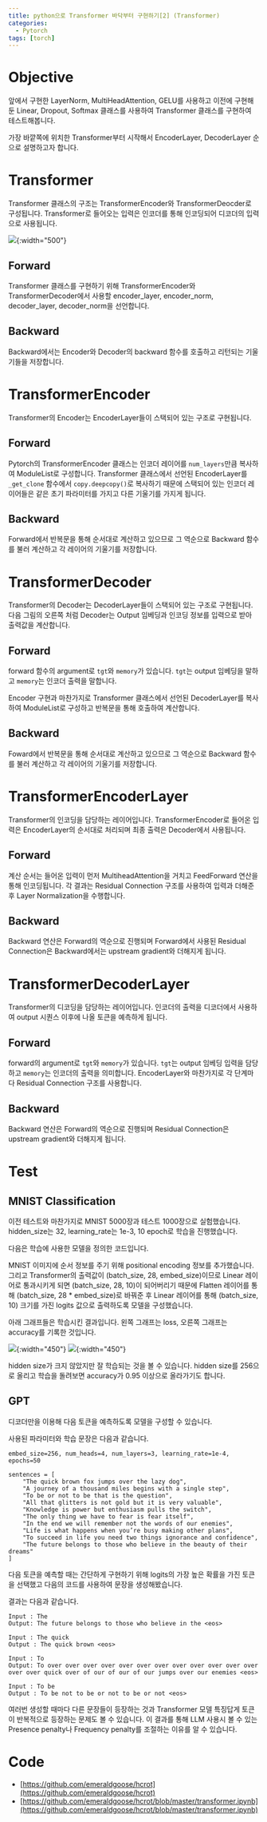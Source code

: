 ```yaml
---
title: python으로 Transformer 바닥부터 구현하기[2] (Transformer)
categories:
  - Pytorch
tags: [torch]
---
```

# Objective
앞에서 구현한 LayerNorm, MultiHeadAttention, GELU를 사용하고 이전에 구현해둔 Linear, Dropout, Softmax 클래스를 사용하여 Transformer 클래스를 구현하여 테스트해봅니다.

가장 바깥쪽에 위치한 Transformer부터 시작해서 EncoderLayer, DecoderLayer 순으로 설명하고자 합니다.

# Transformer
Transformer 클래스의 구조는 TransformerEncoder와 TransformerDeocder로 구성됩니다. Transformer로 들어오는 입력은 인코더를 통해 인코딩되어 디코더의 입력으로 사용됩니다.

![](https://lh3.googleusercontent.com/d/1gZ0C9THux083GBFOzvyd9J2nuQ2iAdPS){:width="500"}

## Forward
Transformer 클래스를 구현하기 위해 TransformerEncoder와 TransformerDecoder에서 사용할 encoder_layer, encoder_norm, decoder_layer, decoder_norm을 선언합니다.

<script src="https://gist.github.com/emeraldgoose/ba48acb781e5437b6585d18d57ecd83e.js"></script>

## Backward
Backward에서는 Encoder와 Decoder의 backward 함수를 호출하고 리턴되는 기울기들을 저장합니다.

<script src="https://gist.github.com/emeraldgoose/a9b4402ce637590185e56919604d6efe.js"></script>

# TransformerEncoder
Transformer의 Encoder는 EncoderLayer들이 스택되어 있는 구조로 구현됩니다.

## Forward
Pytorch의 TransformerEncoder 클래스는 인코더 레이어를 `num_layers`만큼 복사하여 ModuleList로 구성합니다. Transformer 클래스에서 선언된 EncoderLayer를 `_get_clone` 함수에서 `copy.deepcopy()`로 복사하기 때문에 스택되어 있는 인코더 레이어들은 같은 초기 파라미터를 가지고 다른 기울기를 가지게 됩니다.

<script src="https://gist.github.com/emeraldgoose/c3997f35f4a3e76a6da5d697109de5ae.js"></script>

## Backward
Forward에서 반복문을 통해 순서대로 계산하고 있으므로 그 역순으로 Backward 함수를 불러 계산하고 각 레이어의 기울기를 저장합니다.

<script src="https://gist.github.com/emeraldgoose/734b8145dc245a8199e3f3a271081ffe.js"></script>

# TransformerDecoder
Transformer의 Decoder는 DecoderLayer들이 스택되어 있는 구조로 구현됩니다. 다음 그림의 오른쪽 처럼 Decoder는 Output 임베딩과 인코딩 정보를 입력으로 받아 출력값을 계산합니다.

## Forward
forward 함수의 argument로 `tgt`와 `memory`가 있습니다. `tgt`는 output 임베딩을 말하고 `memory`는 인코더 출력을 말합니다.

Encoder 구현과 마찬가지로 Transformer 클래스에서 선언된 DecoderLayer를 복사하여 ModuleList로 구성하고 반복문을 통해 호출하여 계산합니다.

<script src="https://gist.github.com/emeraldgoose/23d416bbbe0732af2d080e7c1aa4f1eb.js"></script>

## Backward
Foward에서 반복문을 통해 순서대로 계산하고 있으므로 그 역순으로 Backward 함수를 불러 계산하고 각 레이어의 기울기를 저장합니다.

<script src="https://gist.github.com/emeraldgoose/52a3b5ed4af3d7a7bbb7606455d9e39c.js"></script>

# TransformerEncoderLayer
Transformer의 인코딩을 담당하는 레이어입니다. TransformerEncoder로 들어온 입력은 EncoderLayer의 순서대로 처리되며 최종 출력은 Decoder에서 사용됩니다.

## Forward
계산 순서는 들어온 입력이 먼저 MultiheadAttention을 거치고 FeedForward 연산을 통해 인코딩됩니다. 각 결과는 Residual Connection 구조를 사용하여 입력과 더해준 후 Layer Normalization을 수행합니다.
<script src="https://gist.github.com/emeraldgoose/511db6e7427152cf747b55f2982e3570.js"></script>

## Backward
Backward 연산은 Forward의 역순으로 진행되며 Forward에서 사용된 Residual Connection은 Backward에서는 upstream gradient와 더해지게 됩니다.
<script src="https://gist.github.com/emeraldgoose/5ce3f68358a1d4c2b1a0b9151981f1e7.js"></script>

# TransformerDecoderLayer
Transformer의 디코딩을 담당하는 레이어입니다. 인코더의 출력을 디코더에서 사용하여 output 시퀀스 이후에 나올 토큰을 예측하게 됩니다.

## Forward
forward의 argument로 `tgt`와 `memory`가 있습니다. `tgt`는 output 임베딩 입력을 담당하고 `memory`는 인코더의 출력을 의미합니다. EncoderLayer와 마찬가지로 각 단계마다 Residual Connection 구조를 사용합니다.

<script src="https://gist.github.com/emeraldgoose/d55c7cf1dda2b952a0e3ac3610f2f84d.js"></script>

## Backward
Backward 연산은 Forward의 역순으로 진행되며 Residual Connection은 upstream gradient와 더해지게 됩니다.

<script src="https://gist.github.com/emeraldgoose/be7a478bcd7b067516a81ca37e4d2239.js"></script>

# Test
## MNIST Classification
이전 테스트와 마찬가지로 MNIST 5000장과 테스트 1000장으로 실험했습니다. hidden_size는 32, learning_rate는 1e-3, 10 epoch로 학습을 진행했습니다.

다음은 학습에 사용한 모델을 정의한 코드입니다.

<script src="https://gist.github.com/emeraldgoose/b998ee81096e78ccc7694291df5f242e.js"></script>

MNIST 이미지에 순서 정보를 주기 위해 positional encoding 정보를 추가했습니다. 그리고 Transformer의 출력값이 (batch_size, 28, embed_size)이므로 Linear 레이어로 통과시키게 되면 (batch_size, 28, 10)이 되어버리기 때문에 Flatten 레이어를 통해 (batch_size, 28 * embed_size)로 바꿔준 후 Linear 레이어를 통해 (batch_size, 10) 크기를 가진 logits 값으로 출력하도록 모델을 구성했습니다.

아래 그래프들은 학습시킨 결과입니다. 왼쪽 그래프는 loss, 오른쪽 그래프는 accuracy를 기록한 것입니다.

![](https://lh3.googleusercontent.com/d/1epA5L2HrTdj0b9uFXM8Jn2mdtW-jI7X5){:width="450"}
![](https://lh3.googleusercontent.com/d/1ePHIHmU0QPcUtIeOhHfGkU5EZkS0aJUM){:width="450"}

hidden size가 크지 않았지만 잘 학습되는 것을 볼 수 있습니다. hidden size를 256으로 올리고 학습을 돌려보면 accuracy가 0.95 이상으로 올라가기도 합니다.

## GPT
디코더만을 이용해 다음 토큰을 예측하도록 모델을 구성할 수 있습니다.

<script src="https://gist.github.com/emeraldgoose/e780545e68eac50bcf2b21000ccdd829.js"></script>

사용된 파라미터와 학습 문장은 다음과 같습니다.

```
embed_size=256, num_heads=4, num_layers=3, learning_rate=1e-4, epochs=50
```
```
sentences = [
    "The quick brown fox jumps over the lazy dog",
    "A journey of a thousand miles begins with a single step",
    "To be or not to be that is the question",
    "All that glitters is not gold but it is very valuable",
    "Knowledge is power but enthusiasm pulls the switch",
    "The only thing we have to fear is fear itself",
    "In the end we will remember not the words of our enemies",
    "Life is what happens when you’re busy making other plans",
    "To succeed in life you need two things ignorance and confidence",
    "The future belongs to those who believe in the beauty of their dreams"
]
```

다음 토큰을 예측할 때는 간단하게 구현하기 위해 logits의 가장 높은 확률을 가진 토큰을 선택했고 다음의 코드를 사용하여 문장을 생성해봤습니다.

<script src="https://gist.github.com/emeraldgoose/02072ada41a9bcc83c962c98693ca3f1.js"></script>

결과는 다음과 같습니다.

```
Input : The
Output: The future belongs to those who believe in the <eos>

Input : The quick
Output : The quick brown <eos>

Input : To
Output: To over over over over over over over over over over over over over over quick over of our of our of our jumps over our enemies <eos>

Input : To be
Output : To be not to be or not to be or not <eos>
```

여러번 생성할 때마다 다른 문장들이 등장하는 것과 Transformer 모델 특징답게 토큰이 반복적으로 등장하는 문제도 볼 수 있습니다. 이 결과를 통해 LLM 사용시 볼 수 있는 Presence penalty나 Frequency penalty를 조절하는 이유를 알 수 있습니다.

# Code
- [https://github.com/emeraldgoose/hcrot](https://github.com/emeraldgoose/hcrot)
- [https://github.com/emeraldgoose/hcrot/blob/master/transformer.ipynb](https://github.com/emeraldgoose/hcrot/blob/master/transformer.ipynb)